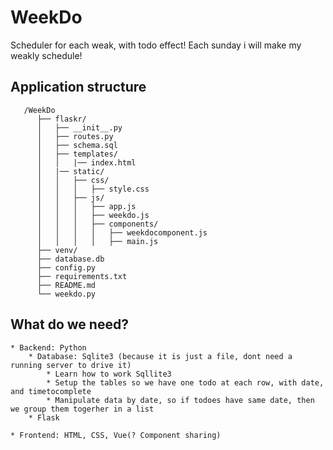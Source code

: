 # WeekDo
Scheduler for each weak, with todo effect! Each sunday i will make my weakly schedule! 

## Application structure
   ```
      /WeekDo
         ├── flaskr/
         │   ├── __init__.py
         │   ├── routes.py
         │   ├── schema.sql
         │   ├── templates/
         │   │   |── index.html
         │   |── static/
         │   │   ├── css/
         │   │   │   ├── style.css
         │   │   ├── js/
         │   │   │   ├── app.js
         │   │   │   ├── weekdo.js 
         │   │   │   ├── components/
         │   │   │   │   ├── weekdocomponent.js
         │   │   │   │   ├── main.js
         ├── venv/
         ├── database.db
         ├── config.py
         ├── requirements.txt
         ├── README.md
         └── weekdo.py
   ```
## What do we need?
    * Backend: Python
        * Database: Sqlite3 (because it is just a file, dont need a running server to drive it)
            * Learn how to work Sqllite3
            * Setup the tables so we have one todo at each row, with date, and timetocomplete
            * Manipulate data by date, so if todoes have same date, then we group them togerher in a list
        * Flask

    * Frontend: HTML, CSS, Vue(? Component sharing)


